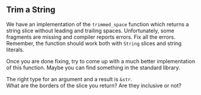 ## Trim a String

We have an implementation of the `trimmed_space` function which returns a string slice without leading and trailing spaces. Unfortunately, some fragments are missing and compiler reports errors. Fix all the errors. Remember, the function should work both with `String` slices and string literals.

Once you are done fixing, try to come up with a much better implementation of this function.
Maybe you can find something in the standard library.


<div class="hint">
The right type for an argument and a result is <code>&str</code>.
</div>

<div class="hint">
What are the borders of the slice you return? Are they inclusive or not?
</div>
